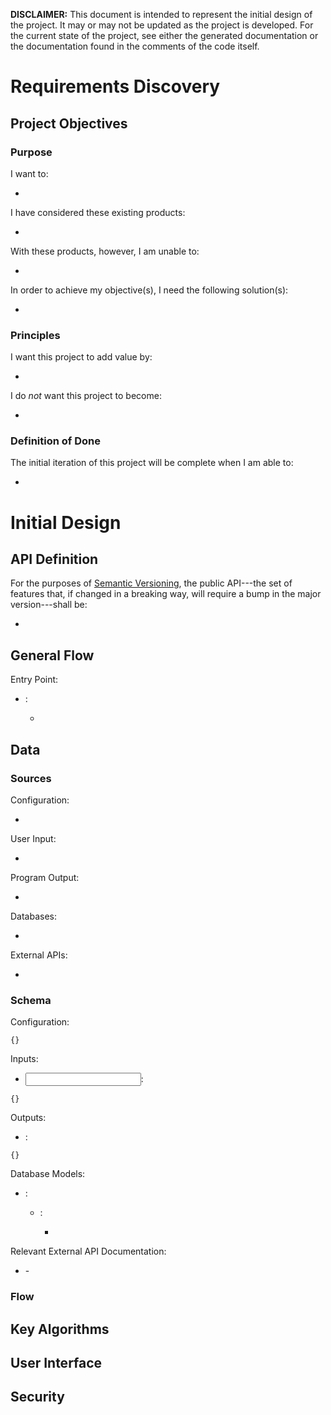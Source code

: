 **DISCLAIMER:** This document is intended to represent the initial design of
the project. It may or may not be updated as the project is developed. For the
current state of the project, see either the generated documentation or the
documentation found in the comments of the code itself.

# Requirements Discovery

## Project Objectives

### Purpose
I want to:
- <objective>

I have considered these existing products:
- <product>

With these products, however, I am unable to:
- <unmet need>

In order to achieve my objective(s), I need the following solution(s):
- <solution>

### Principles
I want this project to add value by:
- <outcome>

I do *not* want this project to become:
- <undesirable outcome>

### Definition of Done
The initial iteration of this project will be complete when I am able to:
- <goal>

# Initial Design

## API Definition
For the purposes of [Semantic Versioning](https://semver.org), the public
API---the set of features that, if changed in a breaking way, will require a
bump in the major version---shall be:
- <feature>

## General Flow

Entry Point:
- <major feature>:
    - <minor feature>

## Data

### Sources
Configuration:
- <config>

User Input:
- <parameter>

Program Output:
- <data>

Databases:
- <database>

External APIs:
- <api>

### Schema
Configuration:
```
{}
```

Inputs:
- <input>:
```
{}
```

Outputs:
- <output>:
```
{}
```

Database Models:
- <database>:
    - <model>:
        - <field> <type> <constraints>

Relevant External API Documentation:
- <docs>
    - <used_endpoint>

### Flow

## Key Algorithms

## User Interface

## Security

